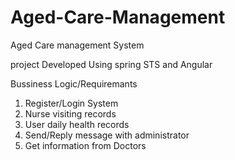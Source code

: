 # Aged-Care-Management 
Aged Care management System

project Developed Using spring STS and Angular 

Bussiness Logic/Requiremants
 
1. Register/Login System
2. Nurse visiting records
3. User daily health records
4. Send/Reply message with administrator
5. Get information from Doctors

 
